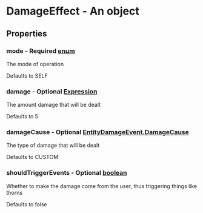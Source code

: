 

# DamageEffect - An object



## Properties



### mode - Required [enum](enum)



 The mode of operation



Defaults to SELF



### damage - Optional [Expression](Expression)



 The amount damage that will be dealt



Defaults to 5



### damageCause - Optional [EntityDamageEvent.DamageCause](EntityDamageEvent.DamageCause)



 The type of damage that will be dealt



Defaults to CUSTOM



### shouldTriggerEvents - Optional [boolean](boolean)



 Whether to make the damage come from the user, thus triggering things like thorns



Defaults to false

